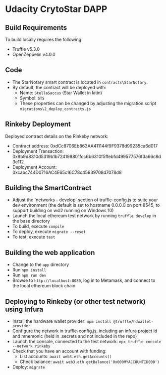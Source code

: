 # Udacity CrytoStar DAPP

## Build Requirements
To build locally requires the following: 
- Truffle v5.3.0 
- OpenZeppelin v4.0.0

## Code
- The StarNotary smart contract is located in `contracts\StarNotary`.
- By default, the contract will be deployed with: 
  - Name: `StellaSaccus` (Star Wallet in latin)
  - Symbol: `STS`
  - These properties can be changed by adjusting the migration script `migrations\2_deploy_contracts.js`

## Rinkeby Deployment
Deployed contract details on the Rinkeby network: 
- Contract address: 0xdCc8706Eb863AA411144f9F9378d99235ca6d017
- Deployment Transaction: 0x8b9d8310d5319b1b724198801fcc6b6310f5ffebfd499577576f3a66c8d3e112
- Deployment Account: 0xcabc744D0716AC4E65c16C78c45939708d7078d8

## Building the SmartContract
- Adjust the 'networks - develop' section of truffle-config.js to suite your dev environment (the default is set to hostname 0.0.0.0 on port 8545, to support building on wsl2 running on Windows 10)
- Launch the local ethereum test network by running `truffle develop` in the base directory
- To build, execute `compile`
- To deploy, execute `migrate --reset`
- To test, execute `test` 

## Building the web application 
- Change to the `app` directory
- Run `npm install`
- Run `npm run dev`
- Browse to `http://localhost:8080`, log in to Metamask, and connect to the local ethereum block chain

## Deploying to Rinkeby (or other test network) using Infura 
- Install the hardware wallet provider: `npm install @truffle/hdwallet-provider`
- Configure the network in truffle-config.js, including an infura project id and mnemonic (held in .secrets and not included in the repo)
- Launch the console, connected to the test network: `npx truffle console --network rinkeby`
- Check that you have an account with funding: 
  - List accounts: `await web3.eth.getAccounts()`
  - Check balance: `await web3.eth.getBalance('0x000MYACCOUNTID000')`
- Deploy: `migrate`

